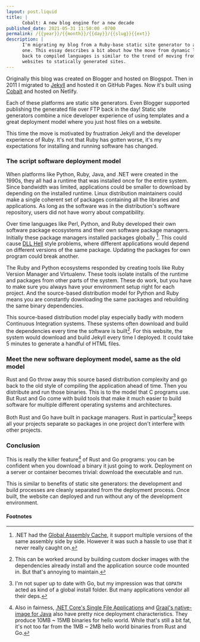 ```yaml
---
layout: post.liquid
title: |
      Cobalt: A new blog engine for a new decade
published_date: 2021-05-31 11:50:00 -0700
permalink: /{{year}}/{{month}}/{{day}}/{{slug}}{{ext}}
description: |
      I'm migrating my blog from a Ruby-base static site generator to a Rust-based
      one. This essay describes a bit about how the move from dynamic languages
      back to compiled languages is similar to the trend of moving from dynamic
      websites to statically generated sites.
---
```


Originally this blog was created on Blogger and hosted on Blogspot. Then in 2011
I migrated to [Jekyll](https://jekyllrb.com/)
and hosted it on GitHub Pages. Now it's built using [Cobalt](https://cobalt-org.github.io/)
and hosted on Netlify.

Each of these platforms are static site generators. Even Blogger supported publishing
the generated file over FTP back in the day! Static site generators combine a nice
developer experience of using templates and a great deployment model where you
just host files on a website.

This time the move is motivated by frustration Jekyll and the developer experience
of Ruby. It's not that Ruby has gotten worse, it's my expectations for installing
and running software has changed.

### The script software deployment model

When platforms like Python, Ruby, Java, and .NET were created in the 1990s, they
all had a runtime that was installed once for the entire system. Since bandwidth
was limited, applications could be smaller to download by depending on the installed
runtime. Linux distribution maintainers could make a single coherent set of
packages containing all the libraries and applications. As long as the software was
in the distribution's software repository, users did not have worry about compatibility.

Over time languages like Perl, Python, and Ruby developed their own software package
ecosystems and their own software package managers. Initially these package managers
installed packages globally [^1]. This could cause
[DLL Hell](https://en.wikipedia.org/wiki/DLL_Hell)
style problems, where different applications would depend on different versions
of the same package. Updating the packages for own program could break another.

The Ruby and Python ecosystems responded by creating tools like Ruby Version Manager and Virtualenv.
These tools isolate installs of the runtime and packages from other parts of the
system. These do work, but you have to make sure you always have your environment
setup right for each project. And the source-based distribution model for Python
and Ruby means you are constantly downloading the same packages and rebuilding the
same binary dependencies.

This source-based distribution model play especially badly with modern Continuous
Integration systems. These systems often download and build the dependencies
every time the software is built[^2]. For this website, the system would download and
build Jekyll every time I deployed. It could take 5 minutes to generate a handful
of HTML files.

### Meet the new software deployment model, same as the old model

Rust and Go throw away this source based distribution complexity and go back to
the old style of compiling the application ahead of time. Then you distribute and
run those binaries. This is to the model that C programs use. But Rust and Go come with build
tools that make it much easier to build software for multiple different operating systems
and architectures.

Both Rust and Go have built in package managers. Rust in particular[^3] keeps all
your projects separate so packages in one project don't interfere with other projects.

### Conclusion

This is really the killer feature[^4] of Rust and Go programs: you can be confident
when you download a binary it just going to work. Deployment on a server or
container becomes trivial: download the executable and run.

This is similar to benefits of static site generators: the development and build
processes are cleanly separated from the deployment process. Once built, the website
can deployed and run without any of the development environment.

#### Footnotes

[^1]: .NET had the [Global Assembly Cache](https://docs.microsoft.com/en-us/dotnet/framework/app-domains/gac),
      it support multiple versions of the same assembly side by side. However it
      was such a hassle to use that it never really caught on.

[^2]: This can be worked around by building custom docker images with the
      dependencies already install and the application source code mounted in.
      But that's annoying to maintain.

[^3]: I'm not super up to date with Go, but my impression was that `GOPATH` acted
      as kind of a global install folder. But many applications vendor all their
      deps.

[^4]: Also in fairness, [.NET Core's Single File Applications](https://docs.microsoft.com/dotnet/core/deploying/single-file)
      and [Graal's native-image for Java](https://www.graalvm.org/reference-manual/native-image/)
      also have pretty nice deployment characteristics. They produce
      10MB ~ 15MB binaries for hello world. While that's still a bit fat, it's not too far
      from the 1MB ~ 2MB hello world binaries from Rust and Go.